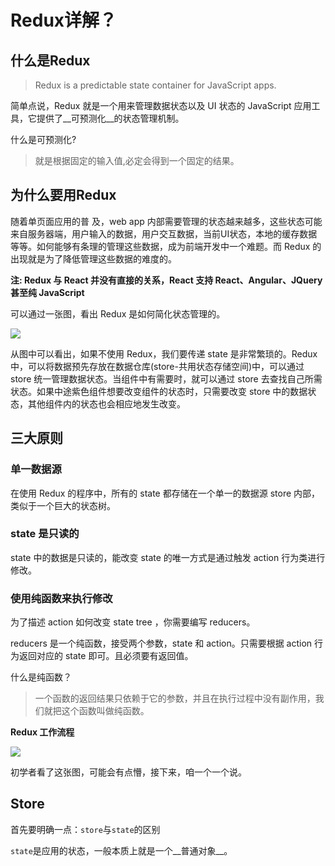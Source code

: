 # Redux详解？

## 什么是Redux

> Redux is a predictable state container for JavaScript apps.

简单点说，Redux 就是一个用来管理数据状态以及 UI 状态的 JavaScript 应用工具，它提供了__可预测化__的状态管理机制。

什么是可预测化?

> 就是根据固定的输入值,必定会得到一个固定的结果。
>

## 为什么要用Redux

随着单页面应用的普 及，web app 内部需要管理的状态越来越多，这些状态可能来自服务器端，用户输入的数据，用户交互数据，当前UI状态，本地的缓存数据等等。如何能够有条理的管理这些数据，成为前端开发中一个难题。而 Redux 的出现就是为了降低管理这些数据的难度的。

**注: Redux 与 React 并没有直接的关系，React 支持 React、Angular、JQuery甚至纯 JavaScript**

可以通过一张图，看出 Redux 是如何简化状态管理的。

![](E:\code\web_blog\docs\blog\React相关\images\redux\redux001.jpg)

从图中可以看出，如果不使用 Redux，我们要传递 state 是非常繁琐的。Redux中，可以将数据预先存放在数据仓库(store-共用状态存储空间)中，可以通过 store 统一管理数据状态。当组件中有需要时，就可以通过 store 去查找自己所需状态。如果中途紫色组件想要改变组件的状态时，只需要改变 store 中的数据状态，其他组件内的状态也会相应地发生改变。

## 三大原则

### 单一数据源

在使用 Redux 的程序中，所有的 state 都存储在一个单一的数据源 store 内部，类似于一个巨大的状态树。

### state 是只读的

state 中的数据是只读的，能改变 state 的唯一方式是通过触发 action 行为类进行修改。

### 使用纯函数来执行修改

为了描述 action 如何改变 state tree ，你需要编写 reducers。

reducers 是一个纯函数，接受两个参数，state 和 action。只需要根据 action 行为返回对应的 state 即可。且必须要有返回值。

什么是纯函数？

> 一个函数的返回结果只依赖于它的参数，并且在执行过程中没有副作用，我们就把这个函数叫做纯函数。

**Redux 工作流程**

![](E:\code\web_blog\docs\blog\React相关\images\redux\redux_flow.png)

初学者看了这张图，可能会有点懵，接下来，咱一个一个说。

## Store

首先要明确一点：`store`与`state`的区别

`state`是应用的状态，一般本质上就是一个__普通对象__。

